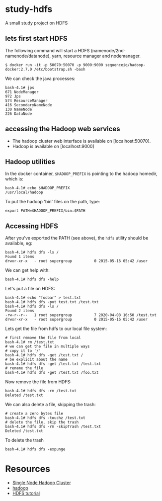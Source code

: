 # study-hdfs
A small study project on HDFS

## lets first start HDFS
The following command will start a HDFS (namenode/2nd-namenode/datanode), yarn,
resource manager and nodemanager.

```
$ docker run -it -p 50070:50070 -p 9000:9000 sequenceiq/hadoop-docker:2.7.0 /etc/bootstrap.sh -bash
```

We can check the java processes:

```
bash-4.1# jps
671 NodeManager
972 Jps
574 ResourceManager
416 SecondaryNameNode
130 NameNode
226 DataNode
```

## accessing the Hadoop web services
- The hadoop cluster web interface is available on [localhost:50070].
- Hadoop is available on [localhost:9000]

## Hadoop utilities
In the docker container, `$HADOOP_PREFIX` is pointing to the hadoop homedir,
which is:

```
bash-4.1# echo $HADOOP_PREFIX
/usr/local/hadoop
```

To put the hadoop 'bin' files on the path, type:

```
export PATH=$HADOOP_PREFIX/bin:$PATH
```

## Accessing HDFS
After you've exported the PATH (see above), the `hdfs` utility should be
available, eg:

```
bash-4.1# hdfs dfs -ls /
Found 1 items
drwxr-xr-x   - root supergroup          0 2015-05-16 05:42 /user
```

We can get help with:

```
bash-4.1# hdfs dfs -help
```

Let's put a file on HDFS:

```
bash-4.1# echo "foobar" > test.txt
bash-4.1# hdfs dfs -put test.txt /test.txt
bash-4.1# hdfs dfs -ls /
Found 2 items
-rw-r--r--   1 root supergroup          7 2020-04-08 16:50 /test.txt
drwxr-xr-x   - root supergroup          0 2015-05-16 05:42 /user
```

Lets get the file from hdfs to our local file system:

```
# first remove the file from local
bash-4.1# rm /test.txt
# we can get the file in multiple ways
# copy it to '/'
bash-4.1# hdfs dfs -get /test.txt /
# be explicit about the name
bash-4.1# hdfs dfs -get /test.txt /test.txt
# rename the file
bash-4.1# hdfs dfs -get /test.txt /foo.txt
```

Now remove the file from HDFS:

```
bash-4.1# hdfs dfs -rm /test.txt
Deleted /test.txt
``` 

We can also delete a file, skipping the trash:

```
# create a zero bytes file
bash-4.1# hdfs dfs -touchz /test.txt
# delete the file, skip the trash
bash-4.1# hdfs dfs -rm -skipTrash /test.txt
Deleted /test.txt
```

To delete the trash

```
bash-4.1# hdfs dfs -expunge
```

# Resources
- [Single Node Hadoop Cluster](https://www.alibabacloud.com/blog/setup-a-single-node-hadoop-cluster-using-docker_595278)
- [hadoop](https://hub.docker.com/r/sequenceiq/hadoop-docker)
- [HDFS tutorial](http://hadooptutorial.info/hdfs-file-system-commands/)

